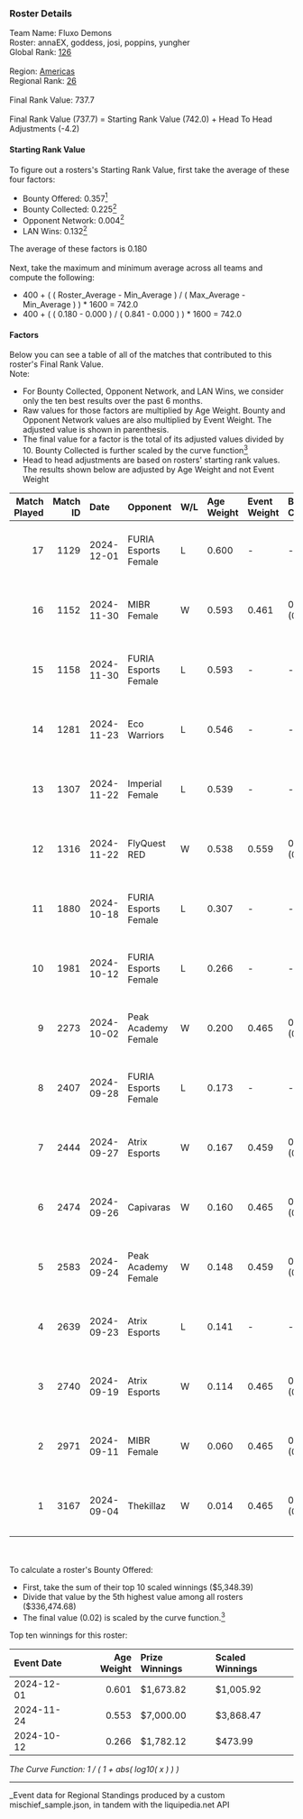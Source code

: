 ### Roster Details<br />
Team Name: Fluxo Demons<br />
Roster: annaEX, goddess, josi, poppins, yungher<br />
Global Rank: [126](../../standings_global_2025_03_01.md)<br />
<br />
Region: [Americas]( ../../standings_americas_2025_03_01.md)<br />
Regional Rank: [26]( ../../standings_americas_2025_03_01.md)<br />
<br />
Final Rank Value:  737.7<br />
<br />
Final Rank Value (737.7) = Starting Rank Value (742.0) + Head To Head Adjustments (-4.2)<br />

#### Starting Rank Value<br />
To figure out a rosters's Starting Rank Value, first take the average of these four factors:<br />
- Bounty Offered: 0.357[<sup>1</sup>](#table2)
- Bounty Collected: 0.225[<sup>2</sup>](#table1)
- Opponent Network: 0.004[<sup>2</sup>](#table1)
- LAN Wins: 0.132[<sup>2</sup>](#table1)

The average of these factors is 0.180<br />
<br />
Next, take the maximum and minimum average across all teams and compute the following:<br />
- 400 + ( ( Roster_Average - Min_Average ) / ( Max_Average - Min_Average ) ) * 1600 = 742.0
- 400 + ( ( 0.180 - 0.000 ) / ( 0.841 - 0.000 ) ) * 1600 = 742.0


#### Factors<br />
Below you can see a table of all of the matches that contributed to this roster's Final Rank Value.<br />
Note:<br />

- For Bounty Collected, Opponent Network, and LAN Wins, we consider only the ten best results over the past 6 months.
- Raw values for those factors are multiplied by Age Weight. Bounty and Opponent Network values are also multiplied by Event Weight. The adjusted value is shown in parenthesis.
- The final value for a factor is the total of its adjusted values divided by 10. Bounty Collected is further scaled by the curve function[<sup>3</sup>](#curveFunction)
- Head to head adjustments are based on rosters' starting rank values. The results shown below are adjusted by Age Weight and not Event Weight
<span id="table1"></span><br />


| Match Played | Match ID | Date       | Opponent             | W/L | Age Weight | Event Weight | Bounty Collected | Opponent Network | LAN Wins  | H2H Adj. | Roster                                  |
| -: | -: | :- | :- | :- | :- | :- | :- | :- | :- | -: | :- |
|           17 |     1129 | 2024-12-01 | FURIA Esports Female | L   | 0.600      | -            | -                | -                | -         |    -3.70 | annaEX, goddess, josi, poppins, yungher |
|           16 |     1152 | 2024-11-30 | MIBR Female          | W   | 0.593      | 0.461        | 0.004 (0.001)    | 0.052 (0.014)    | 1 (0.593) |     6.87 | annaEX, goddess, josi, poppins, yungher |
|           15 |     1158 | 2024-11-30 | FURIA Esports Female | L   | 0.593      | -            | -                | -                | -         |    -3.52 | annaEX, goddess, josi, poppins, yungher |
|           14 |     1281 | 2024-11-23 | Eco Warriors         | L   | 0.546      | -            | -                | -                | -         |    -7.33 | annaEX, goddess, josi, poppins, yungher |
|           13 |     1307 | 2024-11-22 | Imperial Female      | L   | 0.539      | -            | -                | -                | -         |    -3.25 | annaEX, goddess, josi, poppins, yungher |
|           12 |     1316 | 2024-11-22 | FlyQuest RED         | W   | 0.538      | 0.559        | 0.007 (0.002)    | 0.052 (0.016)    | 1 (0.538) |     6.18 | annaEX, goddess, josi, poppins, yungher |
|           11 |     1880 | 2024-10-18 | FURIA Esports Female | L   | 0.307      | -            | -                | -                | -         |    -1.92 | annaEX, goddess, josi, poppins, yungher |
|           10 |     1981 | 2024-10-12 | FURIA Esports Female | L   | 0.266      | -            | -                | -                | -         |    -1.69 | annaEX, goddess, josi, poppins, yungher |
|            9 |     2273 | 2024-10-02 | Peak Academy Female  | W   | 0.200      | 0.465        | 0.001 (0.000)    | 0.018 (0.002)    | 0 (0.000) |     1.90 | annaEX, goddess, josi, poppins, yungher |
|            8 |     2407 | 2024-09-28 | FURIA Esports Female | L   | 0.173      | -            | -                | -                | -         |    -1.11 | annaEX, goddess, josi, poppins, yungher |
|            7 |     2444 | 2024-09-27 | Atrix Esports        | W   | 0.167      | 0.459        | 0.001 (0.000)    | 0.037 (0.003)    | 0 (0.000) |     1.76 | annaEX, goddess, josi, poppins, yungher |
|            6 |     2474 | 2024-09-26 | Capivaras            | W   | 0.160      | 0.465        | 0.001 (0.000)    | 0.000 (0.000)    | 0 (0.000) |     1.10 | annaEX, goddess, josi, poppins, yungher |
|            5 |     2583 | 2024-09-24 | Peak Academy Female  | W   | 0.148      | 0.459        | 0.001 (0.000)    | 0.018 (0.001)    | 0 (0.000) |     1.44 | annaEX, goddess, josi, poppins, yungher |
|            4 |     2639 | 2024-09-23 | Atrix Esports        | L   | 0.141      | -            | -                | -                | -         |    -2.97 | annaEX, goddess, josi, poppins, yungher |
|            3 |     2740 | 2024-09-19 | Atrix Esports        | W   | 0.114      | 0.465        | 0.001 (0.000)    | 0.037 (0.002)    | 0 (0.000) |     1.20 | annaEX, goddess, josi, poppins, yungher |
|            2 |     2971 | 2024-09-11 | MIBR Female          | W   | 0.060      | 0.465        | 0.004 (0.000)    | 0.052 (0.001)    | 0 (0.000) |     0.67 | annaEX, goddess, josi, poppins, yungher |
|            1 |     3167 | 2024-09-04 | Thekillaz            | W   | 0.014      | 0.465        | 0.001 (0.000)    | 0.026 (0.000)    | 0 (0.000) |     0.14 | annaEX, goddess, josi, poppins, yungher |

<br />
<span id="table2"></span><br />
To calculate a roster's Bounty Offered:<br />

- First, take the sum of their top 10 scaled winnings ($5,348.39)
- Divide that value by the 5th highest value among all rosters ($336,474.68)
- The final value (0.02) is scaled by the curve function.[<sup>3</sup>](#curveFunction)

Top ten winnings for this roster:<br />

| Event Date | Age Weight | Prize Winnings | Scaled Winnings |
| :- | -: | :- | :- |
| 2024-12-01 |      0.601 | $1,673.82      | $1,005.92       |
| 2024-11-24 |      0.553 | $7,000.00      | $3,868.47       |
| 2024-10-12 |      0.266 | $1,782.12      | $473.99         |


<span id="curveFunction"></span>_The Curve Function: 1 / ( 1 + abs( log10( x ) ) )_<br />

---
_Event data for Regional Standings produced by a custom mischief_sample.json, in tandem with the liquipedia.net API<br />
